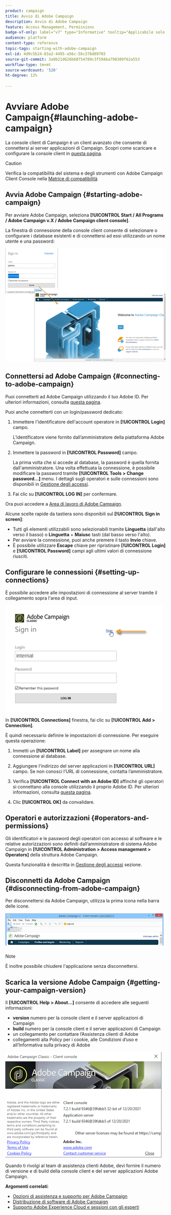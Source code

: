```yaml
---
product: campaign
title: Avvio di Adobe Campaign
description: Avvio di Adobe Campaign
feature: Access Management, Permissions
badge-v7-only: label="v7" type="Informative" tooltip="Applicabile solo a Campaign Classic v7"
audience: platform
content-type: reference
topic-tags: starting-with-adobe-campaign
exl-id: 4d9c5b24-83a2-4495-a56c-5bc376d69703
source-git-commit: 3a9b21d626b60754789c3f594ba798309f62a553
workflow-type: tm+mt
source-wordcount: '520'
ht-degree: 12%

---
```


# Avviare Adobe Campaign{#launching-adobe-campaign}



La console client di Campaign è un client avanzato che consente di connettersi ai server applicazioni di Campaign. Scopri come scaricare e configurare la console client in [questa pagina](../../installation/using/installing-the-client-console.md).

>[!CAUTION]
>
>Verifica la compatibilità del sistema e degli strumenti con Adobe Campaign Client Console nella [Matrice di compatibilità](../../rn/using/compatibility-matrix.md#ClientConsoleoperatingsystems)

## Avvia Adobe Campaign {#starting-adobe-campaign}

Per avviare Adobe Campaign, seleziona **[!UICONTROL Start / All Programs / Adobe Campaign v.X / Adobe Campaign client console]**.

La finestra di connessione della console client consente di selezionare o configurare i database esistenti e di connettersi ad essi utilizzando un nome utente e una password:

![](assets/acc-logon.png)

## Connettersi ad Adobe Campaign {#connecting-to-adobe-campaign}

Puoi connetterti ad Adobe Campaign utilizzando il tuo Adobe ID. Per ulteriori informazioni, consulta [questa pagina](../../integrations/using/about-adobe-id.md).

Puoi anche connetterti con un login/password dedicato:

1. Immettere l&#39;identificatore dell&#39;account operatore in **[!UICONTROL Login]** campo.

   L’identificatore viene fornito dall’amministratore della piattaforma Adobe Campaign.

1. Immettere la password in **[!UICONTROL Password]** campo.

   La prima volta che si accede al database, la password è quella fornita dall&#39;amministratore. Una volta effettuata la connessione, è possibile modificare la password tramite **[!UICONTROL Tools > Change password...]** menu. I dettagli sugli operatori e sulle connessioni sono disponibili in [Gestione degli accessi](../../platform/using/access-management.md).

1. Fai clic su **[!UICONTROL LOG IN]** per confermare.<!--You can also press the **Enter** key to launch connection.-->

Ora puoi accedere a [Area di lavoro di Adobe Campaign](../../platform/using/adobe-campaign-workspace.md).

Alcune scelte rapide da tastiera sono disponibili sul **[!UICONTROL Sign in screen]**:
* Tutti gli elementi utilizzabili sono selezionabili tramite **Linguetta** (dall&#39;alto verso il basso) o **Linguetta** + **Maiusc** tasti (dal basso verso l&#39;alto).
* Per avviare la connessione, puoi anche premere il tasto **Invio** chiave.
* È possibile utilizzare **Escape** chiave per ripristinare **[!UICONTROL Login]** e **[!UICONTROL Password]** campi agli ultimi valori di connessione riusciti.

## Configurare le connessioni {#setting-up-connections}

È possibile accedere alle impostazioni di connessione al server tramite il collegamento sopra l&#39;area di input.

![](assets/s_ncs_user_connections_management.png)

In **[!UICONTROL Connections]** finestra, fai clic su **[!UICONTROL Add > Connection]**.

È quindi necessario definire le impostazioni di connessione. Per eseguire questa operazione:

1. Immetti un **[!UICONTROL Label]** per assegnare un nome alla connessione al database.

1. Aggiungere l&#39;indirizzo del server applicazioni in **[!UICONTROL URL]** campo. Se non conosci l’URL di connessione, contatta l’amministratore.

1. Verifica **[!UICONTROL Connect with an Adobe ID]** affinché gli operatori si connettano alla console utilizzando il proprio Adobe ID. Per ulteriori informazioni, consulta [questa pagina](../../integrations/using/about-adobe-id.md).

1. Clic **[!UICONTROL OK]** da convalidare.

## Operatori e autorizzazioni {#operators-and-permissions}

Gli identificatori e le password degli operatori con accesso al software e le relative autorizzazioni sono definiti dall’amministratore di sistema Adobe Campaign in **[!UICONTROL Administration > Access management > Operators]** della struttura Adobe Campaign.

Questa funzionalità è descritta in [Gestione degli accessi](../../platform/using/access-management.md) sezione.

## Disconnetti da Adobe Campaign {#disconnecting-from-adobe-campaign}

Per disconnettersi da Adobe Campaign, utilizza la prima icona nella barra delle icone.

![](assets/s_ncs_user_deconnexion.png)

>[!NOTE]
>
>È inoltre possibile chiudere l&#39;applicazione senza disconnettersi.

## Scarica la versione Adobe Campaign {#getting-your-campaign-version}

Il **[!UICONTROL Help > About...]** consente di accedere alle seguenti informazioni:

* **version** numero per la console client e il server applicazioni di Campaign
* **build** numero per la console client e il server applicazioni di Campaign
* un collegamento per contattare l’Assistenza clienti di Adobe
* collegamenti alla Policy per i cookie, alle Condizioni d’uso e all’Informativa sulla privacy di Adobe

![](assets/about-acc.png)

Quando ti rivolgi al team di assistenza clienti Adobe, devi fornire il numero di versione e di build della console client e del server applicazioni Adobe Campaign.

**Argomenti correlati**:

* [Opzioni di assistenza e supporto per Adobe Campaign](../../support.md)
* [Distribuzione di software di Adobe Campaign](https://experience.adobe.com/#/downloads/content/software-distribution/it/campaign.html)
* [Supporto Adobe Experience Cloud e sessioni con gli esperti](https://helpx.adobe.com/it/enterprise/admin-guide.html/enterprise/using/support-for-experience-cloud.ug.html)
